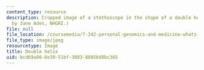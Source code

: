 ```yaml
---
content_type: resource
description: Cropped image of a stethoscope in the shape of a double helix. (Image
  by Jane Ades, NHGRI.)
file: null
file_location: /coursemedia/7-342-personal-genomics-and-medicine-whats-in-your-genome-spring-2014/bcd69a868e3051bf308388856d8bc365_7-342s14-th.jpg
file_type: image/jpeg
resourcetype: Image
title: Double helix
uid: bcd69a86-8e30-51bf-3083-88856d8bc365
---
```

